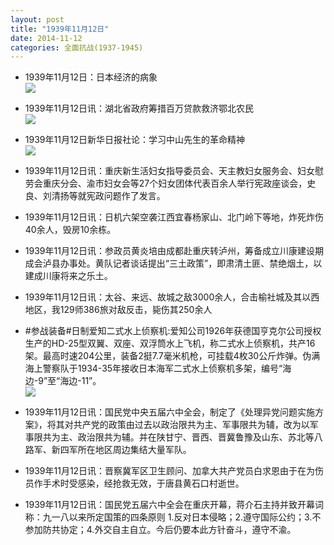 ```yaml
---
layout: post
title: "1939年11月12日"
date: 2014-11-12
categories: 全面抗战(1937-1945)
---
```


<meta name="referrer" content="no-referrer" />

- 1939年11月12日：日本经济的病象 <br/><img src="https://ww2.sinaimg.cn/large/aca367d8jw1em8lyjnalyj20ki1ba18f.jpg" />

- 1939年11月12日讯：湖北省政府筹措百万贷款救济鄂北农民 <br/><img src="https://ww1.sinaimg.cn/large/aca367d8jw1em8k8xl6ukj206q0c8t9a.jpg" />

- 1939年11月12日新华日报社论：学习中山先生的革命精神 <br/><img src="https://ww3.sinaimg.cn/large/aca367d8jw1em8ii8gdvfj20zj0h7tf5.jpg" />

- 1939年11月12日讯：重庆新生活妇女指导委员会、天主教妇女服务会、妇女慰劳会重庆分会、渝市妇女会等27个妇女团体代表百余人举行宪政座谈会，史良、刘清扬等就宪政问题作了发言。 

- 1939年11月12日讯：日机六架空袭江西宜春杨家山、北门岭下等地，炸死炸伤40余人，毁房10余栋。 

- 1939年11月12日讯：参政员黄炎培由成都赴重庆转泸州，筹备成立川康建设期成会泸县办事处。黄队记者谈话提出“三土政策”，即肃清土匪、禁绝烟土，以建成川康将来之乐土。 

- 1939年11月12日讯：太谷、来远、故城之敌3000余人，合击榆社城及其以西地区，我129师386旅对敌反击，毙伤其250余人 

- #参战装备#日制爱知二式水上侦察机:爱知公司1926年获德国亨克尔公司授权生产的HD-25型双翼、双座、双浮筒水上飞机，称二式水上侦察机，共产16架。最高时速204公里，装备2挺7.7毫米机枪，可挂载4枚30公斤炸弹。伪满海上警察队于1934-35年接收日本海军二式水上侦察机多架，编号“海边-9”至“海边-11”。 <br/><img src="https://ww2.sinaimg.cn/large/aca367d8jw1em7zfe6iyij20dc0my77f.jpg" />

- 1939年11月12日讯：国民党中央五届六中全会，制定了《处理异党问题实施方案》，将其对共产党的政策由过去以政治限共为主、军事限共为辅，改为以军事限共为主、政治限共为辅。并在陕甘宁、晋西、晋冀鲁豫及山东、苏北等八路军、新四军所在地区周边集结大量军队。 

- 1939年11月12日讯：晋察冀军区卫生顾问、加拿大共产党员白求恩由于在为伤员作手术时受感染，经抢救无效，于唐县黄石口村逝世。 

- 1939年11月12日讯：国民党五届六中全会在重庆开幕，蒋介石主持并致开幕词称：九一八以来所定国策的四条原则 1.反对日本侵略；2.遵守国际公约；3.不参加防共协定；4.外交自主自立。今后仍要本此方针奋斗，遵守不渝。 

